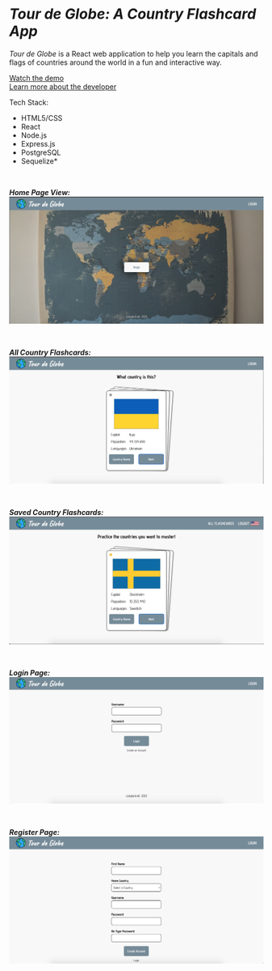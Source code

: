 # *Tour de Globe: A Country Flashcard App*

*Tour de Globe* is a React web application to help you learn the capitals and flags of countries around the world in a fun and interactive way. 

[Watch the demo](https://www.loom.com/share/407a2b8fbcab4713a93d3a2ba11fac7f?sid=6e096e36-0125-4fac-8605-ebc3573edf00)
<br>
[Learn more about the developer](https://www.linkedin.com/in/codyfackrell/)


Tech Stack:
* HTML5/CSS
* React
* Node.js
* Express.js
* PostgreSQL
* Sequelize*

<br>

***Home Page View:***
![homepage](app_screenshots/HomePage.png) 

<br>

***All Country Flashcards:***
![homepage](app_screenshots/Flashcards.png) 

<br>

***Saved Country Flashcards:***
![homepage](app_screenshots/SavedCountries.png) 

<br>

***Login Page:***
![homepage](app_screenshots/Login.png) 

<br>

***Register Page:***
![homepage](app_screenshots/Register.png) 
